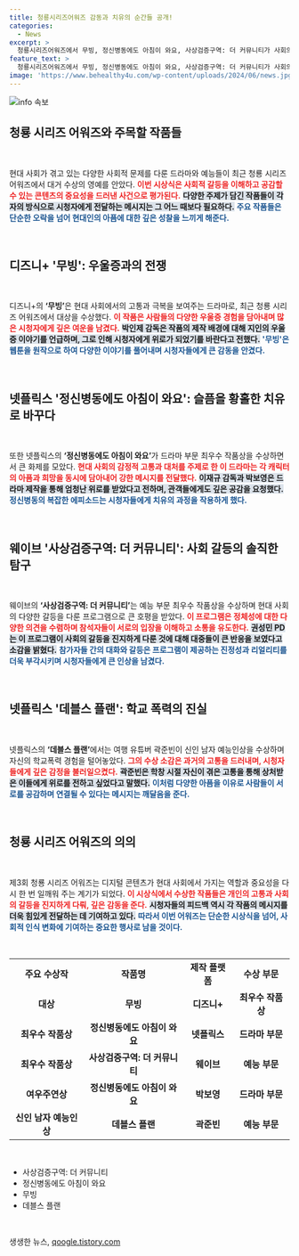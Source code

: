 ```yaml
---
title: 청룡시리즈어워즈 감동과 치유의 순간들 공개!
categories:
  - News
excerpt: >
  청룡시리즈어워즈에서 무빙, 정신병동에도 아침이 와요, 사상검증구역: 더 커뮤니티가 사회의 아픔을 다룬 작품으로 주목받았다. 수상 감독과 배우들의 진솔한 소감이 많은 이들에게 울림을 주었다.
feature_text: >
  청룡시리즈어워즈에서 무빙, 정신병동에도 아침이 와요, 사상검증구역: 더 커뮤니티가 사회의 아픔을 다룬 작품으로 주목받았다. 수상 감독과 배우들의 진솔한 소감이 많은 이들에게 울림을 주었다.
image: 'https://www.behealthy4u.com/wp-content/uploads/2024/06/news.jpg'
---
```


<p><img src="https://www.behealthy4u.com/wp-content/uploads/2024/06/news.jpg" alt="info 속보" /></p>

<h2 data-ke-size="size26">청룡 시리즈 어워즈와 주목할 작품들</h2>

<p data-ke-size="size16">&nbsp;</p>

<p>현대 사회가 겪고 있는 다양한 사회적 문제를 다룬 드라마와 예능들이 최근 청룡 시리즈 어워즈에서 대거 수상의 영예를 안았다. <b><span style="color: #ee2323;">이번 시상식은 사회적 갈등을 이해하고 공감할 수 있는 콘텐츠의 중요성을 드러낸 사건으로 평가된다.</span></b> <b><span style="background-color: #21538527;">다양한 주제가 담긴 작품들이 각자의 방식으로 시청자에게 전달하는 메시지는 그 어느 때보다 필요하다.</span></b> <b><span style="color: #1a5490;">주요 작품들은 단순한 오락을 넘어 현대인의 아픔에 대한 깊은 성찰을 느끼게 해준다.</span></b></p>

<p data-ke-size="size16">&nbsp;</p>

<h2 data-ke-size="size26">디즈니+ '무빙': 우울증과의 전쟁</h2>

<p data-ke-size="size16">&nbsp;</p>

<p>디즈니+의 <b>‘무빙’</b>은 현대 사회에서의 고통과 극복을 보여주는 드라마로, 최근 청룡 시리즈 어워즈에서 대상을 수상했다. <b><span style="color: #ee2323;">이 작품은 사람들의 다양한 우울증 경험을 담아내며 많은 시청자에게 깊은 여운을 남겼다.</span></b> <b><span style="background-color: #21538527;">박인제 감독은 작품의 제작 배경에 대해 지인의 우울증 이야기를 언급하며, 그로 인해 시청자에게 위로가 되었기를 바란다고 전했다.</span></b> <b><span style="color: #1a5490;">'무빙'은 웹툰을 원작으로 하여 다양한 이야기를 풀어내며 시청자들에게 큰 감동을 안겼다.</span></b></p>

<p data-ke-size="size16">&nbsp;</p>

<h2 data-ke-size="size26">넷플릭스 '정신병동에도 아침이 와요': 슬픔을 황홀한 치유로 바꾸다</h2>

<p data-ke-size="size16">&nbsp;</p>

<p><lb>또한 넷플릭스의 <b>‘정신병동에도 아침이 와요’</b>가 드라마 부문 최우수 작품상을 수상하면서 큰 화제를 모았다. <b><span style="color: #ee2323;">현대 사회의 감정적 고통과 대처를 주제로 한 이 드라마는 각 캐릭터의 아픔과 희망을 동시에 담아내어 강한 메시지를 전달했다.</span></b> <b><span style="background-color: #21538527;">이재규 감독과 박보영은 드라마 제작을 통해 엄청난 위로를 받았다고 전하며, 관객들에게도 깊은 공감을 요청했다.</span></b> <b><span style="color: #1a5490;">정신병동의 복잡한 에피소드는 시청자들에게 치유의 과정을 작용하게 했다.</span></b></p>

<p data-ke-size="size16">&nbsp;</p>

<h2 data-ke-size="size26">웨이브 '사상검증구역: 더 커뮤니티': 사회 갈등의 솔직한 탐구</h2>

<p data-ke-size="size16">&nbsp;</p>

<p>웨이브의 <b>‘사상검증구역: 더 커뮤니티’</b>는 예능 부문 최우수 작품상을 수상하며 현대 사회의 다양한 갈등을 다룬 프로그램으로 큰 호평을 받았다. <b><span style="color: #ee2323;">이 프로그램은 정체성에 대한 다양한 의견을 수렴하며 참석자들이 서로의 입장을 이해하고 소통을 유도한다.</span></b> <b><span style="background-color: #21538527;">권성민 PD는 이 프로그램이 사회의 갈등을 진지하게 다룬 것에 대해 대중들이 큰 반응을 보였다고 소감을 밝혔다.</span></b> <b><span style="color: #1a5490;">참가자들 간의 대화와 갈등은 프로그램이 제공하는 진정성과 리얼리티를 더욱 부각시키며 시청자들에게 큰 인상을 남겼다.</span></b></p>

<p data-ke-size="size16">&nbsp;</p>

<h2 data-ke-size="size26">넷플릭스 '데블스 플랜': 학교 폭력의 진실</h2>

<p data-ke-size="size16">&nbsp;</p>

<p>넷플릭스의 <b>‘데블스 플랜’</b>에서는 여행 유튜버 곽준빈이 신인 남자 예능인상을 수상하며 자신의 학교폭력 경험을 털어놓았다. <b><span style="color: #ee2323;">그의 수상 소감은 과거의 고통을 드러내며, 시청자들에게 깊은 감정을 불러일으켰다.</span></b> <b><span style="background-color: #21538527;">곽준빈은 학창 시절 자신이 겪은 고통을 통해 상처받은 이들에게 위로를 전하고 싶었다고 말했다.</span></b> <b><span style="color: #1a5490;">이처럼 다양한 아픔을 이유로 사람들이 서로를 공감하며 연결될 수 있다는 메시지는 깨달음을 준다.</span></b></p>

<p data-ke-size="size16">&nbsp;</p>

<h2 data-ke-size="size26">청룡 시리즈 어워즈의 의의</h2>

<p data-ke-size="size16">&nbsp;</p>

<p>제3회 청룡 시리즈 어워즈는 디지털 콘텐츠가 현대 사회에서 가지는 역할과 중요성을 다시 한 번 일깨워 주는 계기가 되었다. <b><span style="color: #ee2323;">이 시상식에서 수상한 작품들은 개인의 고통과 사회의 갈등을 진지하게 다뤄, 깊은 감동을 준다.</span></b> <b><span style="background-color: #21538527;">시청자들의 피드백 역시 각 작품의 메시지를 더욱 힘있게 전달하는 데 기여하고 있다.</span></b> <b><span style="color: #1a5490;">따라서 이번 어워즈는 단순한 시상식을 넘어, 사회적 인식 변화에 기여하는 중요한 행사로 남을 것이다.</span></b></p>

<p data-ke-size="size16">&nbsp;</p>

<table style="width: 100%; border-collapse: collapse;">
<tbody>
<tr>
<td style="text-align: center; height: 17px;"><b>주요 수상작</b></td>
<td style="text-align: center; height: 17px;"><b>작품명</b></td>
<td style="text-align: center; height: 17px;"><b>제작 플랫폼</b></td>
<td style="text-align: center; height: 17px;"><b>수상 부문</b></td>
</tr>
<tr>
<td style="text-align: center; height: 17px;"><b>대상</b></td>
<td style="text-align: center; height: 17px;"><b>무빙</b></td>
<td style="text-align: center; height: 17px;"><b>디즈니+</b></td>
<td style="text-align: center; height: 17px;"><b>최우수 작품상</b></td>
</tr>
<tr>
<td style="text-align: center; height: 17px;"><b>최우수 작품상</b></td>
<td style="text-align: center; height: 17px;"><b>정신병동에도 아침이 와요</b></td>
<td style="text-align: center; height: 17px;"><b>넷플릭스</b></td>
<td style="text-align: center; height: 17px;"><b>드라마 부문</b></td>
</tr>
<tr>
<td style="text-align: center; height: 17px;"><b>최우수 작품상</b></td>
<td style="text-align: center; height: 17px;"><b>사상검증구역: 더 커뮤니티</b></td>
<td style="text-align: center; height: 17px;"><b>웨이브</b></td>
<td style="text-align: center; height: 17px;"><b>예능 부문</b></td>
</tr>
<tr>
<td style="text-align: center; height: 17px;"><b>여우주연상</b></td>
<td style="text-align: center; height: 17px;"><b>정신병동에도 아침이 와요</b></td>
<td style="text-align: center; height: 17px;"><b>박보영</b></td>
<td style="text-align: center; height: 17px;"><b>드라마 부문</b></td>
</tr>
<tr>
<td style="text-align: center; height: 17px;"><b>신인 남자 예능인상</b></td>
<td style="text-align: center; height: 17px;"><b>데블스 플랜</b></td>
<td style="text-align: center; height: 17px;"><b>곽준빈</b></td>
<td style="text-align: center; height: 17px;"><b>예능 부문</b></td>
</tr>
</tbody>
</table>

<p data-ke-size="size16">&nbsp;</p>

<ul>
<li>사상검증구역: 더 커뮤니티</li>
<li>정신병동에도 아침이 와요</li>
<li>무빙</li>
<li>데블스 플랜</li>
</ul>

<p data-ke-size="size16">&nbsp;</p>
생생한 뉴스, <a href="https://qoogle.tistory.com" rel="dofollow">qoogle.tistory.com</a>



